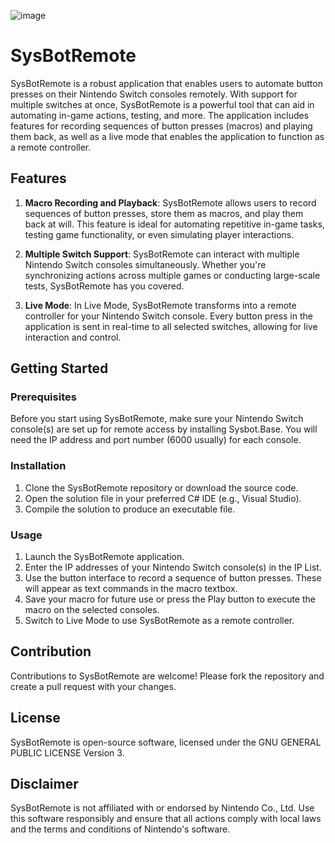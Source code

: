 ![image](https://github.com/CodeHedge/SysBot.Remote/assets/35341367/3bcb0940-29e2-4d6a-b8db-7e173bfc2d14)


# SysBotRemote

SysBotRemote is a robust application that enables users to automate button presses on their Nintendo Switch consoles remotely. With support for multiple switches at once, SysBotRemote is a powerful tool that can aid in automating in-game actions, testing, and more. The application includes features for recording sequences of button presses (macros) and playing them back, as well as a live mode that enables the application to function as a remote controller.

## Features

1. **Macro Recording and Playback**: SysBotRemote allows users to record sequences of button presses, store them as macros, and play them back at will. This feature is ideal for automating repetitive in-game tasks, testing game functionality, or even simulating player interactions.

2. **Multiple Switch Support**: SysBotRemote can interact with multiple Nintendo Switch consoles simultaneously. Whether you're synchronizing actions across multiple games or conducting large-scale tests, SysBotRemote has you covered.

3. **Live Mode**: In Live Mode, SysBotRemote transforms into a remote controller for your Nintendo Switch console. Every button press in the application is sent in real-time to all selected switches, allowing for live interaction and control.




## Getting Started

### Prerequisites

Before you start using SysBotRemote, make sure your Nintendo Switch console(s) are set up for remote access by installing Sysbot.Base. You will need the IP address and port number (6000 usually) for each console.

### Installation

1. Clone the SysBotRemote repository or download the source code.
2. Open the solution file in your preferred C# IDE (e.g., Visual Studio).
3. Compile the solution to produce an executable file.

### Usage

1. Launch the SysBotRemote application.
2. Enter the IP addresses of your Nintendo Switch console(s) in the IP List.
3. Use the button interface to record a sequence of button presses. These will appear as text commands in the macro textbox.
4. Save your macro for future use or press the Play button to execute the macro on the selected consoles.
5. Switch to Live Mode to use SysBotRemote as a remote controller.

## Contribution

Contributions to SysBotRemote are welcome! Please fork the repository and create a pull request with your changes.

## License

SysBotRemote is open-source software, licensed under the GNU GENERAL PUBLIC LICENSE Version 3.

## Disclaimer

SysBotRemote is not affiliated with or endorsed by Nintendo Co., Ltd. Use this software responsibly and ensure that all actions comply with local laws and the terms and conditions of Nintendo's software.
